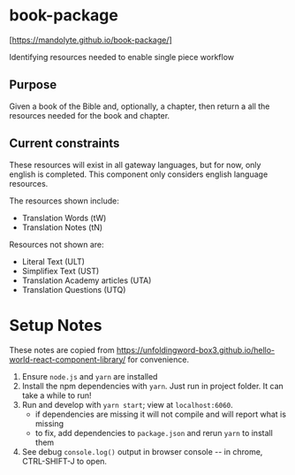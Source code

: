 # book-package
[https://mandolyte.github.io/book-package/]

Identifying resources needed to enable single piece workflow

## Purpose

Given a book of the Bible and, optionally, a chapter, then return a all the resources needed for the book and chapter.

## Current constraints

These resources will exist in all gateway languages, but for now, only english is completed. This component only considers english language resources.

The resources shown include:
- Translation Words (tW) 
- Translation Notes (tN)

Resources not shown are:
- Literal Text (ULT)
- Simplifiex Text (UST)
- Translation Academy articles (UTA)
- Translation Questions (UTQ)

# Setup Notes

These notes are copied from https://unfoldingword-box3.github.io/hello-world-react-component-library/ for convenience.

1. Ensure `node.js` and `yarn` are installed
2. Install the npm dependencies with `yarn`. Just run in project folder. It can take a while to run!
3. Run and develop with `yarn start`; view at `localhost:6060`.
    - if dependencies are missing it will not compile and will report what is missing
    - to fix, add dependencies to `package.json` and rerun `yarn` to install them
4. See debug `console.log()` output in browser console -- in chrome, CTRL-SHIFT-J to open.